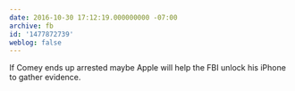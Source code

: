 ```yaml
---
date: 2016-10-30 17:12:19.000000000 -07:00
archive: fb
id: '1477872739'
weblog: false
---
```


If Comey ends up arrested maybe Apple will help the FBI unlock his iPhone to gather evidence.
